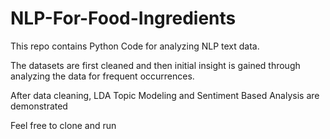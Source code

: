 # NLP-For-Food-Ingredients

This repo contains Python Code for analyzing NLP text data. 

The datasets are first cleaned and then initial insight is gained through analyzing the data for frequent occurrences.

After data cleaning, LDA Topic Modeling and Sentiment Based Analysis are demonstrated 

Feel free to clone and run 

